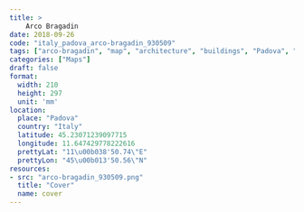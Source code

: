 ```yaml
---
title: > 
    Arco Bragadin
date: 2018-09-26
code: "italy_padova_arco-bragadin_930509"
tags: ["arco-bragadin", "map", "architecture", "buildings", "Padova", "Italy"]
categories: ["Maps"]
draft: false
format:
  width: 210
  height: 297
  unit: 'mm'
location:
  place: "Padova"
  country: "Italy"
  latitude: 45.23071239097715
  longitude: 11.647429778222616
  prettyLat: "11\u00b038'50.74\"E"
  prettyLon: "45\u00b013'50.56\"N"
resources:
- src: "arco-bragadin_930509.png"
  title: "Cover"
  name: cover
---
```

